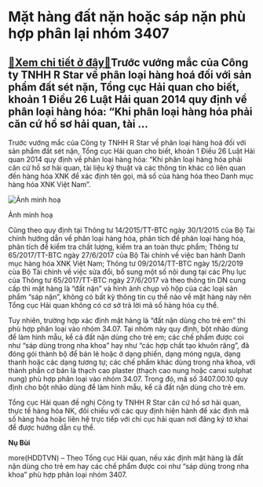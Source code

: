 Mặt hàng đất nặn hoặc sáp nặn phù hợp phân lại nhóm 3407
========================================================

[:gift:Xem chi tiết ở đây:gift:](https://hddtvn.com/mat-hang-dat-nan-hoac-sap-nan-phu-hop-phan-lai-nhom-3407/)Trước vướng mắc của Công ty TNHH R Star về phân loại hàng hoá đối với sản phẩm đất sét nặn, Tổng cục Hải quan cho biết, khoản 1 Điều 26 Luật Hải quan 2014 quy định về phân loại hàng hóa: “Khi phân loại hàng hóa phải căn cứ hồ sơ hải quan, tài …
----------------------------------------------------------------------------------------------------------------------------------------------------------------------------------------------------------------------------------------------------


Trước vướng mắc của Công ty TNHH R Star về phân loại hàng hoá đối với sản phẩm đất sét nặn, Tổng cục Hải quan cho biết, khoản 1 Điều 26 Luật Hải quan 2014 quy định về phân loại hàng hóa: “Khi phân loại hàng hóa phải căn cứ hồ sơ hải quan, tài liệu kỹ thuật và các thông tin khác có liên quan đến hàng hóa XNK để xác định tên gọi, mã số của hàng hóa theo Danh mục hàng hóa XNK Việt Nam”.





![Ảnh minh hoạ](https://haiquanonline.com.vn/stores/news_dataimages/nubt/102020/17/11/in_article/5037_cfb5d71f69114310aed917d835dc8c8f-9521.jpg?rt=20201017115039 "Ảnh minh hoạ")


Ảnh minh hoạ



Cũng theo quy định tại Thông tư 14/2015/TT-BTC ngày 30/1/2015 của Bộ Tài chính hướng dẫn về phân loại hàng hóa, phân tích để phân loại hàng hóa, phân tích để kiểm tra chất lượng, kiểm tra an toàn thực phẩm; Thông tư 65/2017/TT-BTC ngày 27/6/2017 của Bộ Tài chính về việc ban hành Danh mục hàng hóa XNK Việt Nam; Thông tư 09/2014/TT-BTC ngày 15/2/2019 của Bộ Tài chính về việc sửa đổi, bổ sung một số nội dung tại các Phụ lục của Thông tư 65/2017/TT-BTC ngày 27/6/2017 và theo thông tin DN cung cấp thì mặt hàng là “đất nặn” và hình ảnh chụp vỏ hộp của các loại sản phẩm “sáp nặn”, không có bất kỳ thông tin cụ thể nào về mặt hàng này nên Tổng cục Hải quan không có cơ sở trả lời mã số hàng hóa cụ thể.


Tuy nhiên, trường hợp xác định mặt hàng là “đất nặn dùng cho trẻ em” thì phù hợp phân loại vào nhóm 34.07. Tại nhóm này quy định, bột nhão dùng để làm hình mẫu, kể cả đất nặn dùng cho trẻ em; các chế phẩm được coi như “sáp dùng trong nha khoa” hay như “các hợp chất tạo khuôn răng”, đã đóng gói thành bộ để bán lẻ hoặc ở dạng phiến, dạng móng ngựa, dạng thanh hoặc các dạng tương tự; các chế phẩm khác dùng trong nha khoa, với thành phần cơ bản là thạch cao plaster (thạch cao nung hoặc canxi sulphat nung) phù hợp phân loại vào nhóm 34.07. Trong đó, mã số 3407.00.10 quy định cho bột nhão dùng để làm hình mẫu, kể cả đất nặn dùng cho trẻ em.


Tổng cục Hải quan đề nghị Công ty TNHH R Star căn cứ hồ sơ hải quan, thực tế hàng hóa NK, đối chiếu với các quy định hiện hành để xác định mã số hàng hóa hoặc liên hệ trực tiếp với chi cục hải quan nơi đăng ký tờ khai để được hướng dẫn cụ thể.




**Nụ Bùi**



more(HDDTVN) – Theo Tổng cục Hải quan, nếu xác định mặt hàng là đất nặn dùng cho trẻ em hay các chế phẩm được coi như “sáp dùng trong nha khoa” phù hợp phân loại nhóm 3407.

